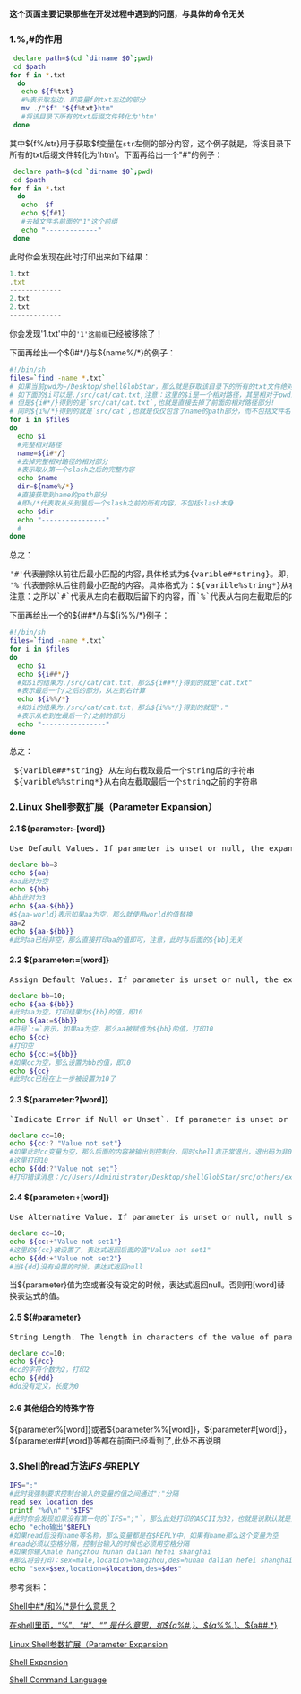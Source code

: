 #### 这个页面主要记录那些在开发过程中遇到的问题，与具体的命令无关

### 1.%,#的作用
```bash
 declare path=$(cd `dirname $0`;pwd)
 cd $path
for f in *.txt
  do 
   echo ${f%txt}
   #%表示取左边，即变量f的txt左边的部分
   mv ./"$f" "${f%txt}htm"
   #将该目录下所有的txt后缀文件转化为'htm'
 done
```
其中${f%/str}用于获取$f变量在`str`左侧的部分内容，这个例子就是，将该目录下所有的txt后缀文件转化为'htm'。下面再给出一个"#"的例子：
```bash
 declare path=$(cd `dirname $0`;pwd)
 cd $path
for f in *.txt
  do 
   echo  $f
   echo ${f#1}
   #去掉文件名前面的"1"这个前缀
   echo "-------------"
 done
```
此时你会发现在此时打印出来如下结果：
```js
1.txt
.txt
-------------
2.txt
2.txt
-------------
```
你会发现'1.txt'中的`'1'这前缀`已经被移除了！

下面再给出一个${i#*/}与${name%/*}的例子：
```bash
#!/bin/sh
files=`find -name *.txt`
# 如果当前pwd为~/Desktop/shellGlobStar，那么就是获取该目录下的所有的txt文件绝对路径。 
# 如下面的$i可以是./src/cat/cat.txt,注意：这里的$i是一个相对路径，其是相对于pwd来说的
# 但是${i#*/}得到的是`src/cat/cat.txt`,也就是直接去掉了前面的相对路径部分!
# 同时${i%/*}得到的就是`src/cat`,也就是仅仅包含了name的path部分，而不包括文件名
for i in $files
do
  echo $i
  #完整相对路径
  name=${i#*/}
  #去掉完整相对路径的相对部分
  #表示取从第一个slash之后的完整内容
  echo $name
  dir=${name%/*}
  #直接获取到name的path部分
  #即%/*代表取从头到最后一个slash之前的所有内容，不包括slash本身
  echo $dir
  echo "----------------"
  # 
done
```
总之：
<pre>
'#'代表删除从前往后最小匹配的内容,具体格式为${varible#*string}。即，从左向右截取第一个string后的字符串，这也是为什么$name得到的是`src/cat/cat.txt`
'%'代表删除从后往前最小匹配的内容。具体格式为：${varible%string*}从右向左截取第一个string后留下的字符串，这也是为什么$dir为`src/cat`。
注意：之所以`#`代表从左向右截取后留下的内容，而`%`代表从右向左截取后的内容，原因在于：键盘上的#在$的左侧，而%在$的右侧！
</pre>

下面再给出一个的${i##*/}与${i%%/*}例子：
```bash
#!/bin/sh
files=`find -name *.txt`
for i in $files
do
  echo $i
  echo ${i##*/}
  #如$i的结果为./src/cat/cat.txt，那么${i##*/}得到的就是"cat.txt"
  #表示最后一个/之后的部分，从左到右计算
  echo ${i%%/*}
  #如$i的结果为./src/cat/cat.txt，那么${i%%*/}得到的就是"."
  #表示从右到左最后一个/之前的部分
  echo "----------------"
done
```
总之：
<pre>
 ${varible##*string} 从左向右截取最后一个string后的字符串
 ${varible%%string*}从右向左截取最后一个string之前的字符串
</pre>

### 2.Linux Shell参数扩展（Parameter Expansion）

#### 2.1 ${parameter:-[word]}
<pre>
Use Default Values. If parameter is unset or null, the expansion of word (or an empty string if word is omitted) shall be substituted; otherwise, the value of parameter shall be substituted.
</pre>
```bash
declare bb=3
echo ${aa}
#aa此时为空
echo ${bb}
#bb此时为3
echo ${aa-${bb}}
#${aa-world}表示如果aa为空，那么就使用world的值替换
aa=2
echo ${aa-${bb}}
#此时aa已经非空，那么直接打印aa的值即可，注意，此时与后面的${bb}无关
```
#### 2.2 ${parameter:=[word]}
<pre>
Assign Default Values. If parameter is unset or null, the expansion of word (or an empty string if word is omitted) shall be assigned to parameter. In all cases, the final value of parameter shall be substituted. Only variables, not positional parameters or special parameters, can be assigned in this way.
</pre>
```bash
declare bb=10;
echo ${aa-${bb}}
#此时aa为空，打印结果为${bb}的值，即10
echo ${aa:=${bb}}
#符号`:=`表示，如果aa为空，那么aa被赋值为${bb}的值，打印10
echo ${cc}
#打印空
echo ${cc:=${bb}}
#如果cc为空，那么设置为bb的值，即10
echo ${cc}
#此时cc已经在上一步被设置为10了
```
#### 2.3 ${parameter:?[word]}
<pre>
`Indicate Error if Null or Unset`. If parameter is unset or null, the expansion of word (or a message indicating it is unset if word is omitted) shall be written to standard error and the shell exits with a non-zero exit status. Otherwise, the value of parameter shall be substituted. An interactive shell need not exit.
</pre>
```bash
declare cc=10;
echo ${cc:? "Value not set"}
#如果此时cc变量为空，那么后面的内容被输出到控制台，同时shell非正常退出，退出码为非0
#这里打印10
echo ${dd:?"Value not set"}
#打印错误消息：/c/Users/Administrator/Desktop/shellGlobStar/src/others/expansion-question.sh: line 4: dd: Value not set

```
#### 2.4 ${parameter:+[word]}
<pre>
Use Alternative Value. If parameter is unset or null, null shall be substituted; otherwise, the expansion of word (or an empty string if word is omitted) shall be substituted.
</pre>
```bash
declare cc=10;
echo ${cc:+"Value not set1"}
#这里的${cc}被设置了，表达式返回后面的值"Value not set1"
echo ${dd:+"Value not set2"}
#当${dd}没有设置的时候，表达式返回null
```
当${parameter}值为空或者没有设定的时候，表达式返回null。否则用[word]替换表达式的值。
#### 2.5 ${#parameter}
<pre>
String Length. The length in characters of the value of parameter shall be substituted. If parameter is '*' or '@', the result of the expansion is unspecified. If parameter is unset and set -u is in effect, the expansion shall fail.
</pre>
```bash
declare cc=10;
echo ${#cc}
#cc的字符个数为2，打印2
echo ${#dd}
#dd没有定义，长度为0
```
#### 2.6 其他组合的特殊字符
${parameter%[word]}或者${parameter%%[word]}，${parameter#[word]}，${parameter##[word]}等都在前面已经看到了,此处不再说明

### 3.Shell的read方法$IFS与$REPLY
```bash
IFS=";"
#此时我强制要求控制台输入的变量的值之间通过";"分隔
read sex location des
printf "%d\n" "'$IFS"
#此时你会发现如果没有第一句的`IFS=";"`，那么此处打印的ASCII为32，也就是说默认就是空格的
echo "echo输出"$REPLY
#如果read后没有name等名称，那么变量都是在$REPLY中，如果有name那么这个变量为空
#read必须以空格分隔，控制台输入的时候也必须用空格分隔
#如果你输入male hangzhou hunan dalian hefei shanghai
#那么将会打印：sex=male,location=hangzhou,des=hunan dalian hefei shanghai
echo "sex=$sex,location=$location,des=$des"
```



参考资料：

[ Shell中#*/和%/*是什么意思？](http://blog.csdn.net/hongchangfirst/article/details/28436947)

[在shell里面，“%”、“#”、“*” 是什么意思，如${a%#.}、${a%%.*}、${a##.*}](https://zhidao.baidu.com/question/179948099.html)

[Linux Shell参数扩展（Parameter Expansion](http://blog.csdn.net/tanzhangwen/article/details/41248671)

[Shell Expansion](https://ss64.com/bash/syntax-expand.html#parameter)

[Shell Command Language](http://pubs.opengroup.org/onlinepubs/9699919799/utilities/V3_chap02.html#tag_18_13)
